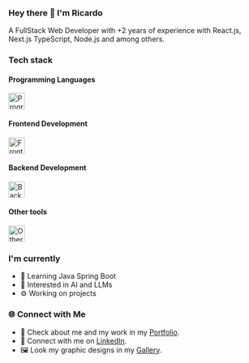 ### Hey there 👋 I'm Ricardo

A FullStack Web Developer with +2 years of experience with React.js, Next.js TypeScript, Node.js and among others.

### Tech stack

#### Programming Languages
<img src="https://skillicons.dev/icons?i=js,ts,java,python" height=32 alt="Programming Languages" />

#### Frontend Development
<img src="https://skillicons.dev/icons?i=react,nextjs,redux,graphql,tailwind,materialui,bootstrap,jest,vite,html,css" height=32 alt="Frontend development" />

#### Backend Development

<img src="https://skillicons.dev/icons?i=nodejs,express,postgres,mongodb,prisma,supabase" height=32 alt="Backend development" />

#### Other tools

<img src="https://skillicons.dev/icons?i=git,docker,figma,photoshop" height=32 alt="Other tools" />

### I'm currently

* 🌱 Learning Java Spring Boot
* 🤖 Interested in AI and LLMs
* ⚙️ Working on projects

### 🌐 Connect with Me

* 💼 Check about me and my work in my [Portfolio](https://www.ricardochu.com).
* 🔗 Connect with me on [LinkedIn](https://www.linkedin.com/in/ricardochuzheng).
* 🖼️ Look my graphic designs in my [Gallery](https://art.ricardochu.com).
